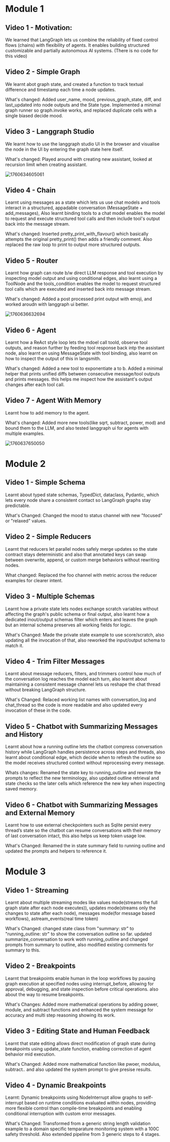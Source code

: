 # Module 1

## Video 1 - Motivation:

We learned that LangGraph lets us combine the reliability of fixed control flows (chains) with flexibility of agents. It enables building structured customizable and partially autonomous AI systems. (There is no code for this video)

## Video 2 - Simple Graph

We learnt abot graph state, and created a function to track textual difference and timestamp each time a node updates.

What's changed: Added user_name, mood, previous_graph_state, diff, and last_updated into node outputs and the State type. Implemented a minimal graph runner so graph.invoke works, and replaced duplicate cells with a single biased decide mood.

## Video 3 - Langgraph Studio

We learnt how to use the langgraph studio UI in the browser and visualise the node in the UI by entering the graph state here itself.

What's changed: Played around with creating new assistant, looked at recursion limit when creating assistant.

![1760634605061](image/README/1760634605061.png)

## Video 4 - Chain

Learnt using messages as a state which lets us use chat models and tools interact in a structured, appadable conversation (MessageState + add_messages), Also learnt binding tools to a chat model enables the model to request and execute structured tool calls and then include tool's output back into the message stream.

What's changed: Inserted pretty_print_with_flavour() which basically attempts the original pretty_print() then adds a friendly comment. Also replaced the raw loop to print to output more structured outputs.

## Video 5 - Router

Learnt how graph can route b/w direct LLM response and tool execution by inspecting model output and using conditional edges, also learnt using a ToolNode and the tools_condition enables the model to request structured tool calls which are executed and inserted back into message stream.

What's changed: Added a post processed print output with emoji, and worked aroudn with langgraph ui better.

![1760636632694](image/README/1760636632694.png)

## Video 6 - Agent

Learnt how a ReAct style loop lets the mdoel call toold, observe tool outputs, and reason further by feeding tool response back intp the assistant node, also learnt on using MessageState with tool binding, also learnt on how to inspect the output of this in langsmith.

What's changed: Added a new tool to exponentiate a to b. Added a minimal helper that prints unified diffs between consecutive message/tool outputs and prints messages. this helps me inspect how the assistant's output changes after each tool call.

## Video 7 - Agent With Memory

Learnt how to add memory to the agent.

What's changed: Added more new tools(like sqrt, subtract, power, mod) and bound them to the LLM, and also tested langgraph ui for agents with multiple examples.

![1760637650050](image/README/1760637650050.png)

# Module 2

## Video 1 - Simple Schema

Learnt about typed state schemas, TypedDict, dataclass, Pydantic, which lets every node share a consistent contact so LangGraph graphs stay predictable.

What's Changed: Changed the mood to status channel with new "focused" or "relaxed" values.

## Video 2 - Simple Reducers

Learnt that reducers let parallel nodes safely merge updates so the state contract stays deterministic and also that annotated keys can swap between overwrite, append, or custom merge behaviors without rewriting nodes.

What changed: Replaced the foo channel with metric across the reducer examples for clearer intent.

## Video 3 - Multiple Schemas

Learnt how a private state lets nodes exchange scratch variables without affecting the graph's public schema or final output, also learnt how a dedicated inout/output schemas filter which enters and leaves the graph but an internal schema preserves all working fields for logic.

What's Changed: Made the private state example to use score/scratch, also updating all the invocation of that, also reworked the input/output schema to match it.

## Video 4 - Trim Filter Messages

Learnt about message reducers, filters, and trimmers control how much of the conversation log reaches the model each turn, also learnt about maintaining a consistent message channel lets us reshape the chat thread without breaking LangGraph structure.

What's Changed: Relaced working list names with conversation_log and chat_thread so the code is more readable and also updated every invocation of these in the code.

## Video 5 - Chatbot with Summarizing Messages and History

Learnt about how a running outline lets the chatbot compress conversation history while LangGraph handles persistence across steps and threads, also learnt about conditional edge, which decide when to refresh the outline so the model receives structured context without reprocessing every message.

Whats changes: Renamed the state key to running_outline and rewrote the prompts to reflect the new terminology, also updated outline retrieval and state checks so the later cells which reference the new key when inspecting saved memory.

## Video 6 - Chatbot with Summarizing Messages and External Memory

Learnt how to use external checkpointers such as Sqlite persist every thread’s state so the chatbot can resume conversations with their memory of last conversation intact, this also helps us keep token usage low.

What's Changed: Renamed the in state summary field to running outline and updated the prompts and helpers to reference it.

# Module 3

## Video 1 - Streaming

Learnt about multiple streaming modes like values mode(streams the full graph state after each node executes)), updates mode(streams only the changes to state after each node), messages mode(for message based workflows), astream_events(real time token)

What's Changed: changed state class from "summary: str" to "running_outline: str" to show the conversation outline so far. updated summarize_conversation to work woth running_outline and changed prompts from summary to outline, also modified existing comments for summary to this.

## Video 2 - Breakpoints

Learnt that breakpoints enable human in the loop workflows by pausing graph execution at specified nodes using interrupt_before, allowing for approval, debugging, and state inspection before critical operations. also about the way to resume breakpoints.

What's Changes: Added more mathematical operations by adding power, module, and subtract functions and enhanced the system message for accuracy and multi step reasoning showing its work.

## Video 3 - Editing State and Human Feedback

Learnt that state editing allows direct modification of graph state during breakpoints using update_state function, enabling correction of agent behavior mid execution.

What's Changed: Added more mathematical function like pwoer, modulus, subtract.. and also updated the system prompt to give presise results.

## Video 4 - Dynamic Breakpoints

Learnt: Dynamic breakpoints using NodeInterrupt allow graphs to self-interrupt based on runtime conditions evaluated within nodes, providing more flexible control than compile-time breakpoints and enabling conditional interruption with custom error messages.

What's Changed: Transformed from a generic string length validation example to a domain specific temparature monitoring system with a 100C safety threshold. Also extended pipeline from 3 generic steps to 4 stages.
